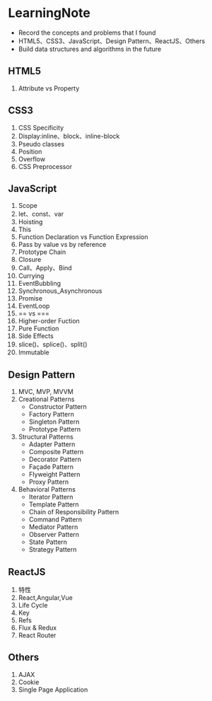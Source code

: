 # LearningNote
- Record the concepts and problems that I found
- HTML5、CSS3、JavaScript、Design Pattern、ReactJS、Others
- Build data structures and algorithms in the future 

## HTML5
1. Attribute vs Property

## CSS3
1. CSS Specificity
2. Display:inline、block、inline-block
3. Pseudo classes
4. Position
5. Overflow
6. CSS Preprocessor

## JavaScript
1. Scope
2. let、const、var
3. Hoisting  
4. This  
5. Function Declaration vs Function Expression  
6. Pass by value vs by reference  
7. Prototype Chain  
8. Closure  
9. Call、Apply、Bind  
10. Currying   
11. EventBubbling  
12. Synchronous_Asynchronous  
13. Promise  
14. EventLoop  
15. == vs ===
16. Higher-order Fuction
17. Pure Function
18. Side Effects
19. slice()、splice()、split() 
20. Immutable

## Design Pattern
1. MVC, MVP, MVVM
2. Creational Patterns
    - Constructor Pattern
    - Factory Pattern
    - Singleton Pattern
    - Prototype Pattern
3. Structural Patterns
    - Adapter Pattern 
    - Composite Pattern
    - Decorator Pattern 
    - Façade Pattern
    - Flyweight Pattern 
    - Proxy Pattern
4. Behavioral Patterns
    - Iterator Pattern
    - Template Pattern
    - Chain of Responsibility Pattern
    - Command Pattern 
    - Mediator Pattern
    - Observer Pattern
    - State Pattern
    - Strategy Pattern
    
## ReactJS
1. 特性
2. React,Angular,Vue
3. Life Cycle 
4. Key
5. Refs
6. Flux & Redux
7. React Router

## Others
1. AJAX
2. Cookie
3. Single Page Application